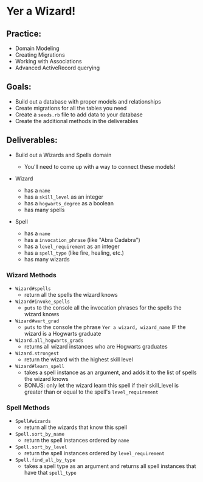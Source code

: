 # Yer a Wizard!

## Practice:
- Domain Modeling 
- Creating Migrations
- Working with Associations
- Advanced ActiveRecord querying

## Goals: 
- Build out a database with proper models and relationships 
- Create migrations for all the tables you need
- Create a `seeds.rb` file to add data to your database
- Create the additional methods in the deliverables

## Deliverables:
- Build out a Wizards and Spells domain
  - You'll need to come up with a way to connect these models!

- Wizard
  - has a `name`
  - has a `skill_level` as an integer
  - has a `hogwarts_degree` as a boolean
  - has many spells

- Spell
  - has a `name`
  - has a `invocation_phrase` (like "Abra Cadabra")
  - has a `level_requirement` as an integer
  - has a `spell_type` (like fire, healing, etc.)
  - has many wizards 

### Wizard Methods
- `Wizard#spells` 
  - return all the spells the wizard knows
- `Wizard#invoke_spells` 
  - `puts` to the console all the invocation phrases for the spells the wizard knows
- `Wizard#wart_grad` 
  - `puts` to the console the phrase `Yer a wizard, wizard_name` IF the wizard is a Hogwarts graduate
- `Wizard.all_hogwarts_grads` 
  - returns all wizard instances who are Hogwarts graduates
- `Wizard.strongest` 
  - return the wizard with the highest skill level
- `Wizard#learn_spell`
  - takes a spell instance as an argument, and adds it to the list of spells the wizard knows
  - BONUS: only let the wizard learn this spell if their skill_level is greater than or equal to the spell's `level_requirement`

### Spell Methods
- `Spell#wizards` 
  - return all the wizards that know this spell
- `Spell.sort_by_name` 
  - return the spell instances ordered by `name`
- `Spell.sort_by_level` 
  - return the spell instances ordered by `level_requirement`
- `Spell.find_all_by_type` 
  - takes a spell type as an argument and returns all spell instances that have that `spell_type`
